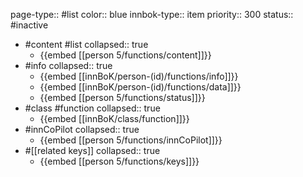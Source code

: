 page-type:: #list
color:: blue
innbok-type:: item
priority:: 300
status:: #inactive

- #content #list
  collapsed:: true
	- {{embed [[person 5/functions/content]]}}
- #info
  collapsed:: true
	- {{embed [[innBoK/person-(id)/functions/info]]}}
	- {{embed [[innBoK/person-(id)/functions/data]]}}
	- {{embed [[person 5/functions/status]]}}
- #class #function
  collapsed:: true
	- {{embed [[innBoK/class/function]]}}
- #innCoPilot
  collapsed:: true
	- {{embed [[person 5/functions/innCoPilot]]}}
- #[[related keys]]
  collapsed:: true
	- {{embed [[person 5/functions/keys]]}}







